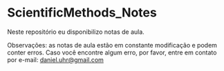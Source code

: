 # ScientificMethods_Notes

Neste repositório eu disponibilizo notas de aula.

Observações: as notas de aula estão em constante modificação e podem conter erros. Caso você encontre algum erro, por favor, entre em contato por e-mail: daniel.uhr@gmail.com


